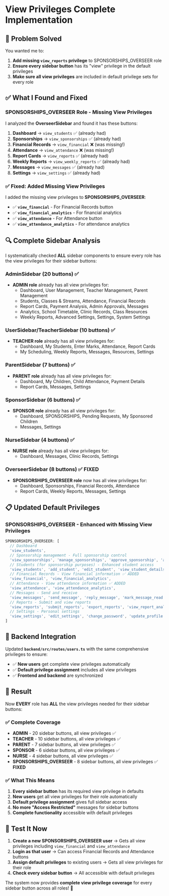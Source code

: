 # View Privileges Complete Implementation

## 🎯 **Problem Solved**
You wanted me to:
1. **Add missing `view_reports` privilege** to SPONSORSHIPS_OVERSEER role
2. **Ensure every sidebar button** has its "view" privilege in the default privileges
3. **Make sure all view privileges** are included in default privilege sets for every role

## ✅ **What I Found and Fixed**

### **SPONSORSHIPS_OVERSEER Role - Missing View Privileges**

I analyzed the **OverseerSidebar** and found it has these buttons:
1. **Dashboard** → `view_students` ✅ (already had)
2. **Sponsorships** → `view_sponsorships` ✅ (already had)
3. **Financial Records** → `view_financial` ❌ (was missing!)
4. **Attendance** → `view_attendance` ❌ (was missing!)
5. **Report Cards** → `view_reports` ✅ (already had)
6. **Weekly Reports** → `view_weekly_reports` ✅ (already had)
7. **Messages** → `view_messages` ✅ (already had)
8. **Settings** → `view_settings` ✅ (already had)

### **✅ Fixed: Added Missing View Privileges**

I added the missing view privileges to **SPONSORSHIPS_OVERSEER**:
- ✅ **`view_financial`** - For Financial Records button
- ✅ **`view_financial_analytics`** - For financial analytics
- ✅ **`view_attendance`** - For Attendance button  
- ✅ **`view_attendance_analytics`** - For attendance analytics

## 🔍 **Complete Sidebar Analysis**

I systematically checked **ALL** sidebar components to ensure every role has the view privileges for their sidebar buttons:

### **AdminSidebar** (20 buttons) ✅
- **ADMIN role** already has all view privileges for:
  - Dashboard, User Management, Teacher Management, Parent Management
  - Students, Classes & Streams, Attendance, Financial Records
  - Report Cards, Payment Analysis, Admin Approvals, Messages
  - Analytics, School Timetable, Clinic Records, Class Resources
  - Weekly Reports, Advanced Settings, Settings, System Settings

### **UserSidebar/TeacherSidebar** (10 buttons) ✅
- **TEACHER role** already has all view privileges for:
  - Dashboard, My Students, Enter Marks, Attendance, Report Cards
  - My Scheduling, Weekly Reports, Messages, Resources, Settings

### **ParentSidebar** (7 buttons) ✅
- **PARENT role** already has all view privileges for:
  - Dashboard, My Children, Child Attendance, Payment Details
  - Report Cards, Messages, Settings

### **SponsorSidebar** (6 buttons) ✅
- **SPONSOR role** already has all view privileges for:
  - Dashboard, SPONSORSHIPS, Pending Requests, My Sponsored Children
  - Messages, Settings

### **NurseSidebar** (4 buttons) ✅
- **NURSE role** already has all view privileges for:
  - Dashboard, Messages, Clinic Records, Settings

### **OverseerSidebar** (8 buttons) ✅ **FIXED**
- **SPONSORSHIPS_OVERSEER role** now has all view privileges for:
  - Dashboard, Sponsorships, Financial Records, Attendance
  - Report Cards, Weekly Reports, Messages, Settings

## 📋 **Updated Default Privileges**

### **SPONSORSHIPS_OVERSEER** - Enhanced with Missing View Privileges
```typescript
SPONSORSHIPS_OVERSEER: [
  // Dashboard
  'view_students',
  // Sponsorship management - Full sponsorship control
  'view_sponsorships', 'manage_sponsorships', 'approve_sponsorship', 'assign_sponsorship', 'reject_sponsorship', 'view_sponsorship_analytics',
  // Students (for sponsorship purposes) - Enhanced student access
  'view_students', 'add_student', 'edit_student', 'view_student_details', 'admit_from_overseer',
  // Financial Records - View financial information ✅ ADDED
  'view_financial', 'view_financial_analytics',
  // Attendance - View attendance information ✅ ADDED
  'view_attendance', 'view_attendance_analytics',
  // Messages - Send and receive
  'view_messages', 'send_message', 'reply_message', 'mark_message_read',
  // Reports - Submit and view reports
  'view_reports', 'submit_reports', 'export_reports', 'view_report_analytics',
  // Settings - Personal settings
  'view_settings', 'edit_settings', 'change_password', 'update_profile', 'view_user_preferences'
]
```

## 🔄 **Backend Integration**

Updated **`backend/src/routes/users.ts`** with the same comprehensive privileges to ensure:
- ✅ **New users** get complete view privileges automatically
- ✅ **Default privilege assignment** includes all view privileges
- ✅ **Frontend and backend** are synchronized

## 🎯 **Result**

Now **EVERY** role has **ALL** the view privileges needed for their sidebar buttons:

### **✅ Complete Coverage**
- **ADMIN** - 20 sidebar buttons, all view privileges ✅
- **TEACHER** - 10 sidebar buttons, all view privileges ✅
- **PARENT** - 7 sidebar buttons, all view privileges ✅
- **SPONSOR** - 6 sidebar buttons, all view privileges ✅
- **NURSE** - 4 sidebar buttons, all view privileges ✅
- **SPONSORSHIPS_OVERSEER** - 8 sidebar buttons, all view privileges ✅ **FIXED**

### **✅ What This Means**
1. **Every sidebar button** has its required view privilege in defaults
2. **New users** get all view privileges for their role automatically
3. **Default privilege assignment** gives full sidebar access
4. **No more "Access Restricted"** messages for sidebar buttons
5. **Complete functionality** accessible with default privileges

## 🧪 **Test It Now**

1. **Create a new SPONSORSHIPS_OVERSEER user** → Gets all view privileges including `view_financial` and `view_attendance`
2. **Login as that user** → Can access Financial Records and Attendance buttons
3. **Assign default privileges** to existing users → Gets all view privileges for their role
4. **Check every sidebar button** → All accessible with default privileges

The system now provides **complete view privilege coverage** for every sidebar button across all roles! 🚀